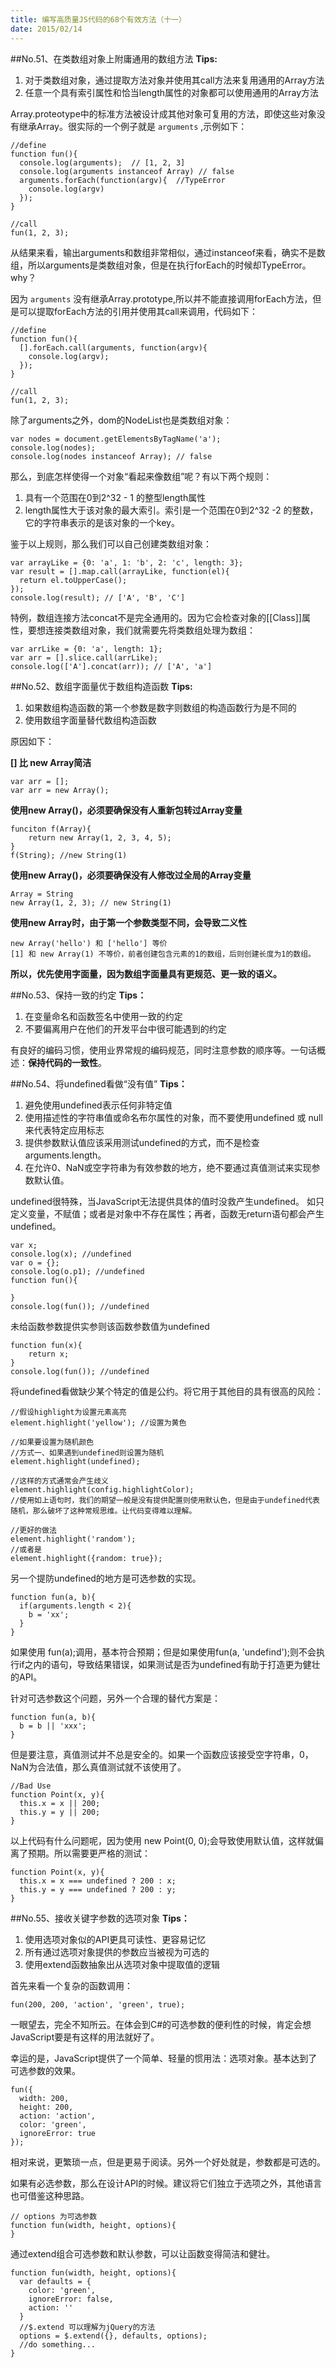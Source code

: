 ```yaml
---
title: 编写高质量JS代码的68个有效方法（十一）
date: 2015/02/14
---
```


##No.51、在类数组对象上附庸通用的数组方法
**Tips:**

1. 对于类数组对象，通过提取方法对象并使用其call方法来复用通用的Array方法
2. 任意一个具有索引属性和恰当length属性的对象都可以使用通用的Array方法

Array.proteotype中的标准方法被设计成其他对象可复用的方法，即使这些对象没有继承Array。很实际的一个例子就是 ``arguments`` ,示例如下：

	//define
	function fun(){
	  console.log(arguments);  // [1, 2, 3]
	  console.log(arguments instanceof Array) // false
	  arguments.forEach(function(argv){  //TypeError
	    console.log(argv)
	  });
	}
	
	//call
	fun(1, 2, 3);

从结果来看，输出arguments和数组非常相似，通过instanceof来看，确实不是数组，所以arguments是类数组对象，但是在执行forEach的时候却TypeError。why？

因为 ``arguments`` 没有继承Array.prototype,所以并不能直接调用forEach方法，但是可以提取forEach方法的引用并使用其call来调用，代码如下：

	//define
	function fun(){
	  [].forEach.call(arguments, function(argv){
	    console.log(argv);
	  });
	}
	
	//call
	fun(1, 2, 3);

除了arguments之外，dom的NodeList也是类数组对象：

	var nodes = document.getElementsByTagName('a');
	console.log(nodes);
	console.log(nodes instanceof Array); // false

那么，到底怎样使得一个对象“看起来像数组”呢？有以下两个规则：

1. 具有一个范围在0到2^32 - 1 的整型length属性
2. length属性大于该对象的最大索引。索引是一个范围在0到2^32 -2 的整数，它的字符串表示的是该对象的一个key。

鉴于以上规则，那么我们可以自己创建类数组对象：

	var arrayLike = {0: 'a', 1: 'b', 2: 'c', length: 3};
	var result = [].map.call(arrayLike, function(el){
	  return el.toUpperCase();
	});
	console.log(result); // ['A', 'B', 'C']

特例，数组连接方法concat不是完全通用的。因为它会检查对象的[[Class]]属性，要想连接类数组对象，我们就需要先将类数组处理为数组：

	var arrLike = {0: 'a', length: 1};
	var arr = [].slice.call(arrLike);
	console.log(['A'].concat(arr)); // ['A', 'a']

##No.52、数组字面量优于数组构造函数
**Tips:**

1. 如果数组构造函数的第一个参数是数字则数组的构造函数行为是不同的
2. 使用数组字面量替代数组构造函数

原因如下：

**[] 比 new Array简洁**

	var arr = [];
	var arr = new Array();

**使用new Array()，必须要确保没有人重新包转过Array变量**

	funciton f(Array){
		return new Array(1, 2, 3, 4, 5);
	}
	f(String); //new String(1)

**使用new Array()，必须要确保没有人修改过全局的Array变量**

	Array = String
	new Array(1, 2, 3); // new String(1)

**使用new Array时，由于第一个参数类型不同，会导致二义性**

	new Array('hello') 和 ['hello'] 等价
	[1] 和 new Array(1) 不等价，前者创建包含元素的1的数组，后则创建长度为1的数组。

**所以，优先使用字面量，因为数组字面量具有更规范、更一致的语义。**

##No.53、保持一致的约定
**Tips：**

1. 在变量命名和函数签名中使用一致的约定
2. 不要偏离用户在他们的开发平台中很可能遇到的约定

有良好的编码习惯，使用业界常规的编码规范，同时注意参数的顺序等。一句话概述：**保持代码的一致性**。

##No.54、将undefined看做“没有值”
**Tips：**

1. 避免使用undefined表示任何非特定值
2. 使用描述性的字符串值或命名布尔属性的对象，而不要使用undefined 或 null来代表特定应用标志
3. 提供参数默认值应该采用测试undefined的方式，而不是检查arguments.length。
4. 在允许0、NaN或空字符串为有效参数的地方，绝不要通过真值测试来实现参数默认值。

undefined很特殊，当JavaScript无法提供具体的值时没救产生undefined。
如只定义变量，不赋值；或者是对象中不存在属性；再者，函数无return语句都会产生undefined。

	var x;
	console.log(x); //undefined
	var o = {};
	console.log(o.p1); //undefined
	function fun(){
	  
	}
	console.log(fun()); //undefined

未给函数参数提供实参则该函数参数值为undefined

	function fun(x){
		return x;
	}
	console.log(fun()); //undefined

将undefined看做缺少某个特定的值是公约。将它用于其他目的具有很高的风险：

	//假设highlight为设置元素高亮
	element.highlight('yellow'); //设置为黄色
	
	//如果要设置为随机颜色
	//方式一、如果遇到undefined则设置为随机
	element.highlight(undefined);
	
	//这样的方式通常会产生歧义
	element.highlight(config.highlightColor);
	//使用如上语句时，我们的期望一般是没有提供配置则使用默认色，但是由于undefined代表随机，那么破坏了这种常规思维。让代码变得难以理解。
	
	//更好的做法
	element.highlight('random');
	//或者是
	element.highlight({random: true});

另一个提防undefined的地方是可选参数的实现。

	function fun(a, b){
	  if(arguments.length < 2){
	    b = 'xx';
	  }
	}

如果使用 fun(a);调用，基本符合预期；但是如果使用fun(a, 'undefind');则不会执行if之内的语句，导致结果错误，如果测试是否为undefined有助于打造更为健壮的API。

针对可选参数这个问题，另外一个合理的替代方案是：

	function fun(a, b){
	  b = b || 'xxx';
	}

但是要注意，真值测试并不总是安全的。如果一个函数应该接受空字符串，0，NaN为合法值，那么真值测试就不该使用了。

	//Bad Use
	function Point(x, y){
	  this.x = x || 200;
	  this.y = y || 200;
	}

以上代码有什么问题呢，因为使用 new Point(0, 0);会导致使用默认值，这样就偏离了预期。所以需要更严格的测试：

	function Point(x, y){
	  this.x = x === undefined ? 200 : x;
	  this.y = y === undefined ? 200 : y;
	}

##No.55、接收关键字参数的选项对象
**Tips：**

1. 使用选项对象似的API更具可读性、更容易记忆
2. 所有通过选项对象提供的参数应当被视为可选的
3. 使用extend函数抽象出从选项对象中提取值的逻辑

首先来看一个复杂的函数调用：

	fun(200, 200, 'action', 'green', true);

一眼望去，完全不知所云。在体会到C#的可选参数的便利性的时候，肯定会想JavaScript要是有这样的用法就好了。

幸运的是，JavaScript提供了一个简单、轻量的惯用法：选项对象。基本达到了可选参数的效果。

	fun({
	  width: 200,
	  height: 200,
	  action: 'action',
	  color: 'green',
	  ignoreError: true
	});

相对来说，更繁琐一点，但是更易于阅读。另外一个好处就是，参数都是可选的。

如果有必选参数，那么在设计API的时候。建议将它们独立于选项之外，其他语言也可借鉴这种思路。

	// options 为可选参数
	function fun(width, height, options){
	}

通过extend组合可选参数和默认参数，可以让函数变得简洁和健壮。

	function fun(width, height, options){
	  var defaults = {
	    color: 'green',
	    ignoreError: false,
	    action: ''
	  }
	  //$.extend 可以理解为jQuery的方法
	  options = $.extend({}, defaults, options);
	  //do something...
	}